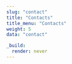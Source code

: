```yaml
---
slug: "contact"
title: "Contacts"
title_menu: "Contacts"
weight: 5
data: "contact"

_build:
  render: never
---
```

